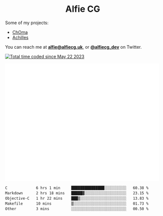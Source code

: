 <h1 align="center">Alfie CG</h1>

Some of my projects:
* [ChOma](https://github.com/opa334/ChOma)
* [Achilles](https://github.com/alfiecg24/Achilles)

You can reach me at **alfie@alfiecg.uk**, or **[@alfiecg_dev](https://twitter.com/alfiecg_dev)** on Twitter.

<a href="https://wakatime.com/@61592169-b9cf-4af8-b6fa-8ac7d4369b01"><img src="https://wakatime.com/badge/user/61592169-b9cf-4af8-b6fa-8ac7d4369b01.svg" alt="Total time coded since May 22 2023" /></a>


<img align="center" src="/github-metrics.svg" alt="Metrics" width="500">

 <!--[![GitHub Streak](https://streak-stats.demolab.com/?user=alfiecg24)](https://git.io/streak-stats)-->

<!--START_SECTION:waka-->

```txt
C             6 hrs 1 min     ███████████████░░░░░░░░░░   60.38 %
Markdown      2 hrs 18 mins   █████▓░░░░░░░░░░░░░░░░░░░   23.15 %
Objective-C   1 hr 22 mins    ███▒░░░░░░░░░░░░░░░░░░░░░   13.83 %
Makefile      10 mins         ▒░░░░░░░░░░░░░░░░░░░░░░░░   01.73 %
Other         3 mins          ░░░░░░░░░░░░░░░░░░░░░░░░░   00.50 %
```

<!--END_SECTION:waka-->

